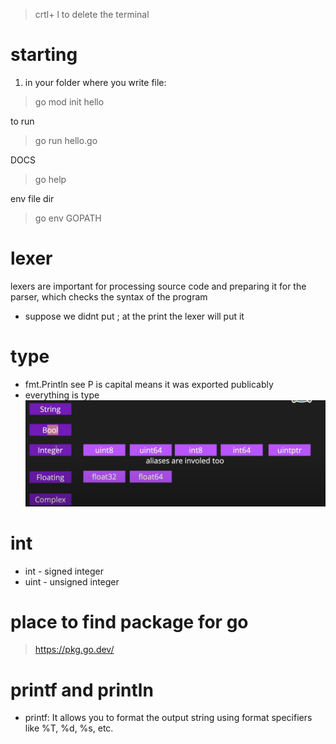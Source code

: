 > crtl+ l to delete the terminal
# starting
1. in your folder where you write file:

> go mod init hello

to run 
> go run hello.go

DOCS
>go help

env file dir
>go env GOPATH

# lexer
 lexers are important for processing source code and preparing it for the parser, which checks the syntax of the program

- suppose we didnt put ; at the print the lexer will put it

# type
- fmt.Println see P is capital means it was exported publicably
- everything is type
![alt text](image.png)

# int
- int - signed integer
- uint - unsigned integer

# place to find package for go
> https://pkg.go.dev/


# printf and println
- printf: It allows you to format the output string using format specifiers like %T, %d, %s, etc.